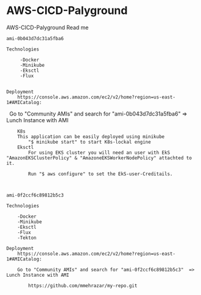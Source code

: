 # AWS-CICD-Palyground
AWS-CICD-Palyground
Read me

    ami-0b043d7dc31a5fba6

    Technologies

         -Docker
         -Minikube 
         -Eksctl
         -Flux
    

    Deployment        
        https://console.aws.amazon.com/ec2/v2/home?region=us-east-1#AMICatalog:
        Go to "Community AMIs" and search for "ami-0b043d7dc31a5fba6"  => Lunch Instance with AMI
        
        K8s 
        This application can be easily deployed using minikube
            "$ minikube start" to start K8s-lockal engine
        Eksctl
            For using EKS cluster you will need an user with EkS "AmazonEKSClusterPolicy" & "AmazoneEKSWorkerNodePolicy" attachted to it.

            Run "$ aws configure" to set the EkS-user-Creditails.

           
    
    ami-0f2ccf6c89812b5c3

    Technologies    

        -Docker
        -Minikube
        -Eksctl
        -Flux
        -Tekton
    
    Deployment
        https://console.aws.amazon.com/ec2/v2/home?region=us-east-1#AMICatalog:

        Go to "Community AMIs" and search for "ami-0f2ccf6c89812b5c3"  => Lunch Instance with AMI

            https://github.com/mmehrazar/my-repo.git
        

        
